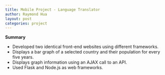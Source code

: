 ```yaml
---
title: Mobile Project - Language Translator
author: Raymond Hua
layout: post
categories: project
---
```

**Summary**
* Developed two identical front-end websites using different frameworks.
* Displays a bar graph of a selected country and their population for every five years.
* Displays graph information using an AJAX call to an API.
* Used Flask and Node.js as web frameworks.